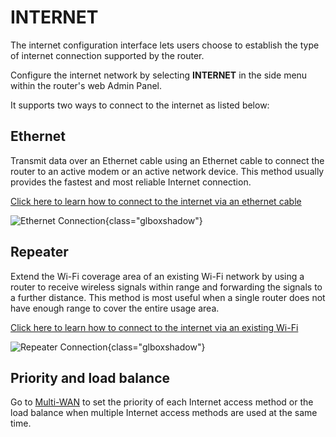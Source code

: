 # INTERNET

The internet configuration interface lets users choose to establish the type of internet connection supported by the router.

Configure the internet network by selecting **INTERNET** in the side menu within the router's web Admin Panel. 

It supports two ways to connect to the internet as listed below:

## Ethernet

Transmit data over an Ethernet cable using an Ethernet cable to connect the router to an active modem or an active network device. This method usually provides the fastest and most reliable Internet connection. 

[Click here to learn how to connect to the internet via an ethernet cable](https://docs.gl-inet.com/router/en/4/tutorials/internet_ethernet)

![Ethernet Connection](https://static.gl-inet.com/docs/en/4/user_guide/gl-s200/internet/s200_ethernet.png){class="glboxshadow"}

## Repeater

Extend the Wi-Fi coverage area of an existing Wi-Fi network by using a router to receive wireless signals within range and forwarding the signals to a further distance. This method is most useful when a single router does not have enough range to cover the entire usage area.

[Click here to learn how to connect to the internet via an existing Wi-Fi](https://docs.gl-inet.com/router/en/4/tutorials/internet_repeater)

![Repeater Connection](https://static.gl-inet.com/docs/en/4/user_guide/gl-s200/internet/s200_repeater.png){class="glboxshadow"}

## Priority and load balance

Go to [Multi-WAN](https://docs.gl-inet.com/router/en/4/tutorials/multi-wan/) to set the priority of each Internet access method or the load balance when multiple Internet access methods are used at the same time.
